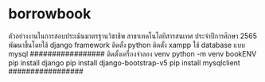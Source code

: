 # borrowbook
ตัวอย่างงานในการสอบประเมินมาตรฐานวิชาชีพ
สาขาเทคโนโลยีสารสนเทศ ประจำปีการศึกษา 2565
พัฒนาขึ้นโดยใช้ django framework
ติดตั้ง python
ติดตั้ง xampp
ใช้ database แบบ mysql
#################
ติดตั้งเครื่องจำลอง venv
python -m venv bookENV
pip install django
pip install django-bootstrap-v5
pip install mysqlclient
#################
